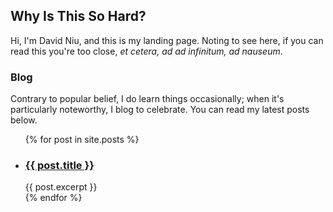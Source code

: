 ## Why Is This So Hard?

Hi, I'm David Niu, and this is my landing page. Noting to see here, if you can read this you're too close, *et cetera, ad ad infinitum, ad nauseum*.

### Blog

Contrary to popular belief, I do learn things occasionally; when it's particularly noteworthy, I blog to celebrate. You can read my latest posts below.

<ul>
  {% for post in site.posts %}
    <li>
      <h3><a href="{{ post.url }}">{{ post.title }}</a></h3>
      {{ post.excerpt }}
    </li>
  {% endfor %}
</ul>

<!---
```markdown
Syntax highlighted code block

# Header 1
## Header 2
### Header 3

- Bulleted
- List

1. Numbered
2. List

**Bold** and _Italic_ and `Code` text
[Link](url) and ![Image](src)
```
--->
